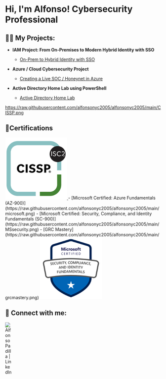 <h1>Hi, I'm Alfonso! 
        Cybersecurity Professional</h1>

<h2>👨‍💻 My Projects:</h2>

- <b>IAM Project: From On-Premises to Modern Hybrid Identity with SSO</b>
  - [On-Prem to Hybrid Identity with SSO](https://github.com/alfonsonyc2005/IAM_Lab)

- <b>Azure / Cloud Cybersecurity Project</b>
  - [Creating a Live SOC / Honeynet in Azure](https://github.com/alfonsonyc2005/Azure-SOC/blob/main/README.md)

- <b>Active Directory Home Lab using PowerShell</b>
  - [Active Directory Home Lab](https://github.com/alfonsonyc2005/Active_DirectoryLab/blob/main/README.md)
  
https://raw.githubusercontent.com/alfonsonyc2005/alfonsonyc2005/main/CISSP.png


<h2>📄Certifications</h2>

 <a href="https://raw.githubusercontent.com/alfonsonyc2005/alfonsonyc2005/main/ISC@.png" target="_blank">
  <img src="CISSP.png" alt="Certificate" width="200"/>
</a>
- [Microsoft Certified: Azure Fundamentals (AZ-900)](https://raw.githubusercontent.com/alfonsonyc2005/alfonsonyc2005/main/microsoft.png)
- [Microsoft Certified: Security, Compliance, and Identity Fundamentals (SC-900)](https://raw.githubusercontent.com/alfonsonyc2005/alfonsonyc2005/main/MSsecurity.png)
- [GRC Mastery](https://raw.githubusercontent.com/alfonsonyc2005/alfonsonyc2005/main/grcmastery.png)
 <a href="https://raw.githubusercontent.com/alfonsonyc2005/alfonsonyc2005/main/MSsecurity.png" target="_blank">
  <img src="sc-900.png" alt="Certificate" width="200"/>
</a>

<h2> 🤳 Connect with me:</h2>

[<img align="left" alt="AlfonsoPadilla | LinkedIn" width="22px" src="https://cdn.jsdelivr.net/npm/simple-icons@v3/icons/linkedin.svg" />][linkedin]

[linkedin]: https://www.linkedin.com/in/alfonso-padilla-tech9


